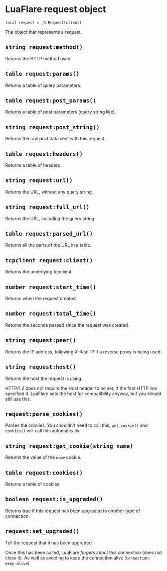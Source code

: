 # LuaFlare request object

`local request = _G.Request(client)`

The object that represents a request.

## `string request:method()`

Returns the HTTP method used.

## `table request:params()`

Returns a table of query parameters.

## `table request:post_params()`

Returns a table of post parameters (query string like).

## `string request:post_string()`

Returns the raw post data sent with this request.

## `table request:headers()`

Returns a table of headers.

## `string request:url()`

Returns the URL, without any query string.

## `string request:full_url()`

Returns the URL, including the query string.

## `table request:parsed_url()`

Returns all the parts of the URL in a table.

## `tcpclient request:client()`

Returns the underlying tcpclient.

## `number request:start_time()`

Returns when the request created.

## `number request:total_time()`

Returns the seconds passed since the request was created.

## `string request:peer()`

Returns the IP address, following X-Real-IP if a reverse proxy is being used.

## `string request:host()`

Returns the host the request is using.

HTTP/1.2 does not require the Host header to be set, if the first HTTP line specified it.
LuaFlare sets the host for compatibility anyway, but you should still use this.

## `request:parse_cookies()`

Parses the cookies. You shouldn't need to call this, `get_cookie()` and `cookies()` will call this automatically.

## `string request:get_cookie(string name)`

Returns the value of the `name` cookie.

## `table request:cookies()`

Returns a table of cookies.

## `boolean request:is_upgraded()`

Returns true if this request has been upgraded to another type of connection.

## `request:set_upgraded()`

Tell the request that it has been upgraded.

Once this has been called, LuaFlare *forgets* about this connection (does not close it).  As well as avoiding to keep the connection alive (`Connection: keep-alive`).
